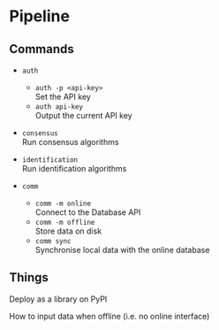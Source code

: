 # Pipeline

## Commands

* `auth`
    * `auth -p <api-key>`  
        Set the API key
    * `auth api-key`  
        Output the current API key

* `consensus`  
    Run consensus algorithms

* `identification`  
    Run identification algorithms

* `comm`
    * `comm -m online`  
        Connect to the Database API
    * `comm -m offline`  
        Store data on disk
    * `comm sync`  
        Synchronise local data with the online database


## Things

Deploy as a library on PyPI

How to input data when offline (i.e. no online interface)